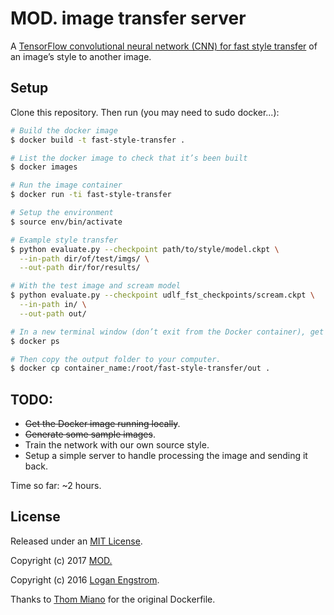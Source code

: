 # MOD. image transfer server

A [TensorFlow convolutional neural network (CNN) for fast style transfer](https://github.com/lengstrom/fast-style-transfer) of an image’s style to another image.

## Setup

Clone this repository. Then run (you may need to sudo docker...):
```bash
# Build the docker image
$ docker build -t fast-style-transfer .

# List the docker image to check that it’s been built
$ docker images

# Run the image container
$ docker run -ti fast-style-transfer

# Setup the environment
$ source env/bin/activate

# Example style transfer
$ python evaluate.py --checkpoint path/to/style/model.ckpt \
  --in-path dir/of/test/imgs/ \
  --out-path dir/for/results/

# With the test image and scream model
$ python evaluate.py --checkpoint udlf_fst_checkpoints/scream.ckpt \
  --in-path in/ \
  --out-path out/

# In a new terminal window (don’t exit from the Docker container), get the name of the running container
$ docker ps

# Then copy the output folder to your computer.
$ docker cp container_name:/root/fast-style-transfer/out .
```

## TODO:

* ~~Get the Docker image running locally~~.
* ~~Generate some sample images~~.
* Train the network with our own source style.
* Setup a simple server to handle processing the image and sending it back.

Time so far: ~2 hours.

## License

Released under an [MIT License](LICENSE).

Copyright (c) 2017 [MOD.](https://mod.org.au)

Copyright (c) 2016 [Logan Engstrom](https://github.com/lengstrom/fast-style-transfer).

Thanks to [Thom Miano](https://github.com/thommiano) for the original Dockerfile.
